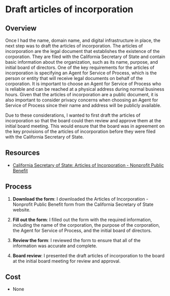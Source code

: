 # Draft articles of incorporation

## Overview

Once I had the name, domain name, and digital infrastructure in place, the next step was to draft the articles of incorporation. The articles of incorporation are the legal document that establishes the existence of the corporation. They are filed with the California Secretary of State and contain basic information about the organization, such as its name, purpose, and initial board of directors. One of the key requirements for the articles of incorporation is specifying an Agent for Service of Process, which is the person or entity that will receive legal documents on behalf of the corporation. It is important to choose an Agent for Service of Process who is reliable and can be reached at a physical address during normal business hours. Given that the articles of incorporation are a public document, it is also important to consider privacy concerns when choosing an Agent for Service of Process since their name and address will be publicly available.

Due to these considerations, I wanted to first draft the articles of incorporation so that the board could then review and approve them at the initial board meeting. This would ensure that the board was in agreement on the key provisions of the articles of incorporation before they were filed with the California Secretary of State.

## Resources

- [California Secretary of State: Articles of Incorporation - Nonprofit Public Benefit](https://www.sos.ca.gov/business-programs/business-entities/forms/corporations-california-domestic)

## Process

1. **Download the form**: I downloaded the Articles of Incorporation - Nonprofit Public Benefit form from the California Secretary of State website.

1. **Fill out the form**: I filled out the form with the required information, including the name of the corporation, the purpose of the corporation, the Agent for Service of Process, and the initial board of directors.

1. **Review the form**: I reviewed the form to ensure that all of the information was accurate and complete.

1. **Board review**: I presented the draft articles of incorporation to the board at the initial board meeting for review and approval.

## Cost

- None
